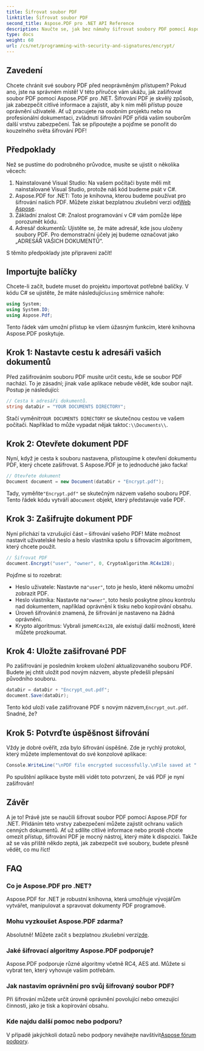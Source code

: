 ```yaml
---
title: Šifrovat soubor PDF
linktitle: Šifrovat soubor PDF
second_title: Aspose.PDF pro .NET API Reference
description: Naučte se, jak bez námahy šifrovat soubory PDF pomocí Aspose.PDF for .NET. Zabezpečte citlivé informace pomocí našeho jednoduchého průvodce krok za krokem.
type: docs
weight: 60
url: /cs/net/programming-with-security-and-signatures/encrypt/
---
```

## Zavedení

Chcete chránit své soubory PDF před neoprávněným přístupem? Pokud ano, jste na správném místě! V této příručce vám ukážu, jak zašifrovat soubor PDF pomocí Aspose.PDF pro .NET. Šifrování PDF je skvělý způsob, jak zabezpečit citlivé informace a zajistit, aby k nim měli přístup pouze oprávnění uživatelé. Ať už pracujete na osobním projektu nebo na profesionální dokumentaci, zvládnutí šifrování PDF přidá vašim souborům další vrstvu zabezpečení. Tak se připoutejte a pojďme se ponořit do kouzelného světa šifrování PDF!

## Předpoklady

Než se pustíme do podrobného průvodce, musíte se ujistit o několika věcech:

1. Nainstalované Visual Studio: Na vašem počítači byste měli mít nainstalované Visual Studio, protože náš kód budeme psát v C#.
2.  Aspose.PDF for .NET: Toto je knihovna, kterou budeme používat pro šifrování našich PDF. Můžete získat bezplatnou zkušební verzi od[Web Aspose](https://releases.aspose.com/).
3. Základní znalost C#: Znalost programování v C# vám pomůže lépe porozumět kódu.
4. Adresář dokumentů: Ujistěte se, že máte adresář, kde jsou uloženy soubory PDF. Pro demonstrační účely jej budeme označovat jako „ADRESÁŘ VAŠICH DOKUMENTŮ“.

S těmito předpoklady jste připraveni začít!

## Importujte balíčky

 Chcete-li začít, budete muset do projektu importovat potřebné balíčky. V kódu C# se ujistěte, že máte následující`using` směrnice nahoře:

```csharp
using System;
using System.IO;
using Aspose.Pdf;
```

Tento řádek vám umožní přístup ke všem úžasným funkcím, které knihovna Aspose.PDF poskytuje.

## Krok 1: Nastavte cestu k adresáři vašich dokumentů

Před zašifrováním souboru PDF musíte určit cestu, kde se soubor PDF nachází. To je zásadní; jinak vaše aplikace nebude vědět, kde soubor najít. Postup je následující:

```csharp
// Cesta k adresáři dokumentů.
string dataDir = "YOUR DOCUMENTS DIRECTORY";
```

 Stačí vyměnit`YOUR DOCUMENTS DIRECTORY` se skutečnou cestou ve vašem počítači. Například to může vypadat nějak takto`C:\\Documents\\`.

## Krok 2: Otevřete dokument PDF

Nyní, když je cesta k souboru nastavena, přistoupíme k otevření dokumentu PDF, který chcete zašifrovat. S Aspose.PDF je to jednoduché jako facka!

```csharp
// Otevřete dokument
Document document = new Document(dataDir + "Encrypt.pdf");
```

 Tady, vyměňte`"Encrypt.pdf"` se skutečným názvem vašeho souboru PDF. Tento řádek kódu vytváří a`Document` objekt, který představuje vaše PDF.

## Krok 3: Zašifrujte dokument PDF

Nyní přichází ta vzrušující část – šifrování vašeho PDF! Máte možnost nastavit uživatelské heslo a heslo vlastníka spolu s šifrovacím algoritmem, který chcete použít.

```csharp
// Šifrovat PDF
document.Encrypt("user", "owner", 0, CryptoAlgorithm.RC4x128);
```

Pojďme si to rozebrat:
-  Heslo uživatele: Nastavte na`"user"`, toto je heslo, které někomu umožní zobrazit PDF.
-  Heslo vlastníka: Nastavte na`"owner"`, toto heslo poskytne plnou kontrolu nad dokumentem, například oprávnění k tisku nebo kopírování obsahu.
-  Úroveň šifrování:`0` znamená, že šifrování je nastaveno na žádná oprávnění.
-  Krypto algoritmus: Vybrali jsme`RC4x128`, ale existují další možnosti, které můžete prozkoumat.

## Krok 4: Uložte zašifrované PDF

Po zašifrování je posledním krokem uložení aktualizovaného souboru PDF. Budete jej chtít uložit pod novým názvem, abyste předešli přepsání původního souboru.

```csharp
dataDir = dataDir + "Encrypt_out.pdf";
document.Save(dataDir);
```

 Tento kód uloží vaše zašifrované PDF s novým názvem,`Encrypt_out.pdf`. Snadné, že?

## Krok 5: Potvrďte úspěšnost šifrování

Vždy je dobré ověřit, zda bylo šifrování úspěšné. Zde je rychlý protokol, který můžete implementovat do své konzolové aplikace:

```csharp
Console.WriteLine("\nPDF file encrypted successfully.\nFile saved at " + dataDir);
```

Po spuštění aplikace byste měli vidět toto potvrzení, že váš PDF je nyní zašifrován!

## Závěr

A je to! Právě jste se naučili šifrovat soubor PDF pomocí Aspose.PDF for .NET. Přidáním této vrstvy zabezpečení můžete zajistit ochranu vašich cenných dokumentů. Ať už sdílíte citlivé informace nebo prostě chcete omezit přístup, šifrování PDF je mocný nástroj, který máte k dispozici. Takže až se vás příště někdo zeptá, jak zabezpečit své soubory, budete přesně vědět, co mu říct!

## FAQ

### Co je Aspose.PDF pro .NET?
Aspose.PDF for .NET je robustní knihovna, která umožňuje vývojářům vytvářet, manipulovat a spravovat dokumenty PDF programově.

### Mohu vyzkoušet Aspose.PDF zdarma?
 Absolutně! Můžete začít s bezplatnou zkušební verzí[zde](https://releases.aspose.com/).

### Jaké šifrovací algoritmy Aspose.PDF podporuje?
Aspose.PDF podporuje různé algoritmy včetně RC4, AES atd. Můžete si vybrat ten, který vyhovuje vašim potřebám.

### Jak nastavím oprávnění pro svůj šifrovaný soubor PDF?
Při šifrování můžete určit úrovně oprávnění povolující nebo omezující činnosti, jako je tisk a kopírování obsahu.

### Kde najdu další pomoc nebo podporu?
 V případě jakýchkoli dotazů nebo podpory neváhejte navštívit[Aspose fórum podpory](https://forum.aspose.com/c/pdf/10).